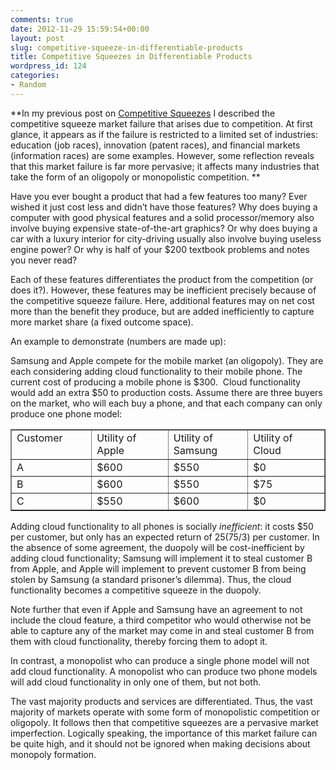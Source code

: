 ```yaml
---
comments: true
date: 2012-11-29 15:59:54+00:00
layout: post
slug: competitive-squeeze-in-differentiable-products
title: Competitive Squeezes in Differentiable Products
wordpress_id: 124
categories:
- Random
---
```


**In my previous post on [Competitive Squeezes](/economics/2012-11-09-competitive-squeeze-when-monopoly-is-socially-superior-to-free-competition/) I described the competitive squeeze market failure that arises due to competition. At first glance, it appears as if the failure is restricted to a limited set of industries: education (job races), innovation (patent races), and financial markets (information races) are some examples. However, some reflection reveals that this market failure is far more pervasive; it affects many industries that take the form of an oligopoly or monopolistic competition. **

Have you ever bought a product that had a few features too many? Ever wished it just cost less and didn’t have those features? Why does buying a computer with good physical features and a solid processor/memory also involve buying expensive state-of-the-art graphics? Or why does buying a car with a luxury interior for city-driving usually also involve buying useless engine power? Or why is half of your $200 textbook problems and notes you never read?

Each of these features differentiates the product from the competition (or does it?). However, these features may be inefficient precisely because of the competitive squeeze failure. Here, additional features may on net cost more than the benefit they produce, but are added inefficiently to capture more market share (a fixed outcome space).

An example to demonstrate (numbers are made up):

Samsung and Apple compete for the mobile market (an oligopoly). They are each considering adding cloud functionality to their mobile phone. The current cost of producing a mobile phone is $300.  Cloud functionality would add an extra $50 to production costs. Assume there are three buyers on the market, who will each buy a phone, and that each company can only produce one phone model:
<table cellpadding="0" cellspacing="0" border="1" >
<tbody >
<tr >

<td width="120" valign="top" >Customer
</td>

<td width="120" valign="top" >Utility of Apple
</td>

<td width="120" valign="top" >Utility of Samsung
</td>

<td width="120" valign="top" >Utility of Cloud
</td>
</tr>
<tr >

<td width="120" valign="top" >A
</td>

<td width="120" valign="top" >$600
</td>

<td width="120" valign="top" >$550
</td>

<td width="120" valign="top" >$0
</td>
</tr>
<tr >

<td width="120" valign="top" >B
</td>

<td width="120" valign="top" >$600
</td>

<td width="120" valign="top" >$550
</td>

<td width="120" valign="top" >$75
</td>
</tr>
<tr >

<td width="120" valign="top" >C
</td>

<td width="120" valign="top" >$550
</td>

<td width="120" valign="top" >$600
</td>

<td width="120" valign="top" >$0
</td>
</tr>
</tbody>
</table>


Adding cloud functionality to all phones is socially _inefficient_: it costs $50 per customer, but only has an expected return of $25 ($75/3) per customer. In the absence of some agreement, the duopoly will be cost-inefficient by adding cloud functionality; Samsung will implement it to steal customer B from Apple, and Apple will implement to prevent customer B from being stolen by Samsung (a standard prisoner’s dilemma). Thus, the cloud functionality becomes a competitive squeeze in the duopoly.

Note further that even if Apple and Samsung have an agreement to not include the cloud feature, a third competitor who would otherwise not be able to capture any of the market may come in and steal customer B from them with cloud functionality, thereby forcing them to adopt it.

In contrast, a monopolist who can produce a single phone model will not add cloud functionality. A monopolist who can produce two phone models will add cloud functionality in only one of them, but not both.

The vast majority products and services are differentiated. Thus, the vast majority of markets operate with some form of monopolistic competition or oligopoly. It follows then that competitive squeezes are a pervasive market imperfection. Logically speaking, the importance of this market failure can be quite high, and it should not be ignored when making decisions about monopoly formation.
